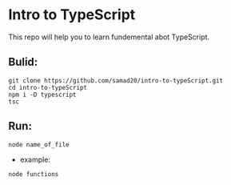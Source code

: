 # Intro to TypeScript

This repo will help you to learn fundemental abot TypeScript.

## Bulid:

```
git clone https://github.com/samad20/intro-to-typeScript.git
cd intro-to-typeScript
npm i -D typescript
tsc
```

## Run:

```
node name_of_file
```

- example:

```
node functions
```
